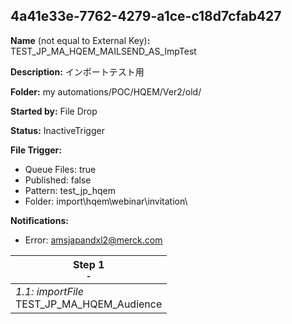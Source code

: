 ## 4a41e33e-7762-4279-a1ce-c18d7cfab427

**Name** (not equal to External Key)**:** TEST_JP_MA_HQEM_MAILSEND_AS_ImpTest

**Description:** インポートテスト用

**Folder:** my automations/POC/HQEM/Ver2/old/

**Started by:** File Drop

**Status:** InactiveTrigger

**File Trigger:**

* Queue Files: true
* Published: false
* Pattern: test_jp_hqem
* Folder:  import\hqem\webinar\invitation\

**Notifications:**

* Error: amsjapandxl2@merck.com

| Step 1<br>_<small>-</small>_ |
| --- |
| _1.1: importFile_<br>TEST_JP_MA_HQEM_Audience |
